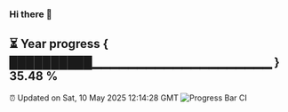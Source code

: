 ### Hi there 👋
⏳ Year progress { ██████████▁▁▁▁▁▁▁▁▁▁▁▁▁▁▁▁▁▁▁▁ } 35.48 %
---
⏰ Updated on Sat, 10 May 2025 12:14:28 GMT
![Progress Bar CI](https://github.com/Moyi321/Moyi321/workflows/Progress%20Bar%20CI/badge.svg)
